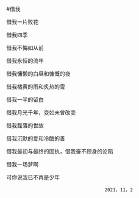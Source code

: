 #借我

借我一片败花

借我四季

借我不悔如从前

借我永恒的流年

借我慵懒的白昼和慷慨的夜

借我橘黄的雨和炙热的雪

借我一半的留白

借我月光千年，变如未曾改变

借我磊落的世故

借我沉默的爱和冷酷的善

借我最初与最终的固执，借我奋不顾身的沦陷

借我一场梦啊

可你说我已不再是少年
                                
                                        2021，11，2

